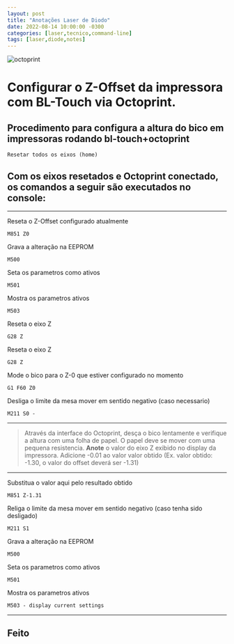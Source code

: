 ```yaml
---
layout: post
title: "Anotações Laser de Diodo"
date: 2022-08-14 10:00:00 -0300
categories: [laser,tecnico,command-line]
tags: [laser,diode,notes]
---
```

![octoprint](https://octoprint.org/assets/img/octoprint-600x400.png)
# Configurar o Z-Offset da impressora com BL-Touch via Octoprint.

## Procedimento para configura a altura do bico em impressoras rodando bl-touch+octoprint

```
Resetar todos os eixos (home)
```

## Com os eixos resetados e Octoprint conectado, os comandos a seguir são executados no console:

___
Reseta o Z-Offset configurado atualmente
```
M851 Z0
```

Grava a alteração na EEPROM
```
M500
```

Seta os parametros como ativos
```
M501
```

Mostra os parametros ativos
```
M503
```

Reseta o eixo Z
```
G28 Z
```

Reseta o eixo Z
```
G28 Z
```

Mode o bico para o Z-0 que estiver configurado no momento
```
G1 F60 Z0
```

Desliga o limite da mesa mover em sentido negativo (caso necessario)
```
M211 S0 -
```
___
> Através da interface do Octoprint, desça o bico lentamente e verifique a altura com uma folha de papel. O papel deve se mover com uma pequena resistencia.
**Anote** o valor do eixo Z exibido no display da impressora. Adicione -0.01 ao valor valor obtido (Ex. valor obtido: -1.30, o valor do offset deverá ser -1.31)
___


Substitua o valor aqui pelo resultado obtido
```
M851 Z-1.31
```

Religa o limite da mesa mover em sentido negativo (caso tenha sido desligado)
```
M211 S1
```

Grava a alteração na EEPROM
```
M500
```

Seta os parametros como ativos
```
M501
```

Mostra os parametros ativos
```
M503 - display current settings
```
___
## Feito
